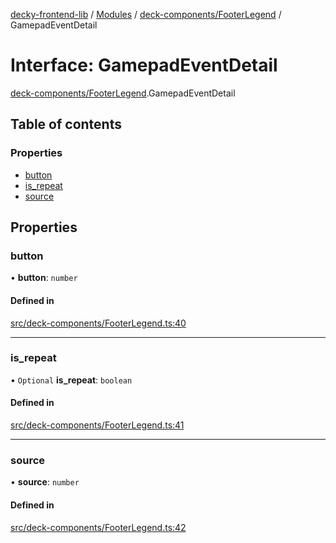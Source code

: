 [decky-frontend-lib](../README.md) / [Modules](../modules.md) / [deck-components/FooterLegend](../modules/deck_components_FooterLegend.md) / GamepadEventDetail

# Interface: GamepadEventDetail

[deck-components/FooterLegend](../modules/deck_components_FooterLegend.md).GamepadEventDetail

## Table of contents

### Properties

- [button](deck_components_FooterLegend.GamepadEventDetail.md#button)
- [is\_repeat](deck_components_FooterLegend.GamepadEventDetail.md#is_repeat)
- [source](deck_components_FooterLegend.GamepadEventDetail.md#source)

## Properties

### button

• **button**: `number`

#### Defined in

[src/deck-components/FooterLegend.ts:40](https://github.com/SteamDeckHomebrew/decky-frontend-lib/blob/c84a091/src/deck-components/FooterLegend.ts#L40)

___

### is\_repeat

• `Optional` **is\_repeat**: `boolean`

#### Defined in

[src/deck-components/FooterLegend.ts:41](https://github.com/SteamDeckHomebrew/decky-frontend-lib/blob/c84a091/src/deck-components/FooterLegend.ts#L41)

___

### source

• **source**: `number`

#### Defined in

[src/deck-components/FooterLegend.ts:42](https://github.com/SteamDeckHomebrew/decky-frontend-lib/blob/c84a091/src/deck-components/FooterLegend.ts#L42)
